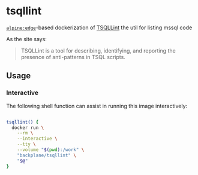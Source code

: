 # tsqllint

[`alpine:edge`](https://hub.docker.com/_/alpine/)-based dockerization of [TSQLLint](https://github.com/tsqllint/tsqllint) the util for listing mssql code

As the site says:

> TSQLLint is a tool for describing, identifying, and reporting the presence of anti-patterns in TSQL scripts.

## Usage

### Interactive

The following shell function can assist in running this image interactively:

```sh

tsqllint() {
  docker run \
    --rm \
    --interactive \
    --tty \
    --volume "$(pwd):/work" \
    "backplane/tsqllint" \
    "$@"
}

```
